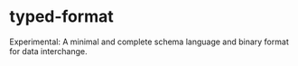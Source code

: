 # typed-format
Experimental: A minimal and complete schema language and binary format for data interchange.

